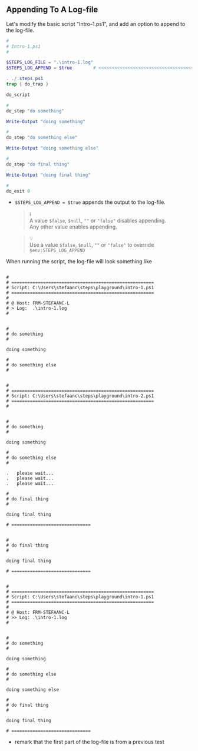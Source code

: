## Appending To A Log-file

Let's modify the basic script "Intro-1.ps1", and add an option to append to the log-file.

```powershell
#
# Intro-1.ps1
#

$STEPS_LOG_FILE = ".\intro-1.log"
$STEPS_LOG_APPEND = $true        # <<<<<<<<<<<<<<<<<<<<<<<<<<<<<<<<<<<<<<<<<<<<<

. ./.steps.ps1
trap { do_trap }

do_script

#
do_step "do something"

Write-Output "doing something"

#
do_step "do something else"

Write-Output "doing something else"

#
do_step "do final thing"

Write-Output "doing final thing"

#
do_exit 0
```

- `$STEPS_LOG_APPEND = $true` appends the output to the log-file.

  > :information_source:  
  > A value `$false`, `$null`, `""` or `"false"` disables appending.  
  > Any other value enables appending.

  > :bulb:  
  > Use a value `$false`, `$null`, `""` or `"false"` to override `$env:STEPS_LOG_APPEND`

When running the script, the log-file will look something like

```text

#
# ======================================================
# Script: C:\Users\stefaanc\steps\playground\intro-1.ps1
# ======================================================
#
# @ Host: FRM-STEFAANC-L
# > Log:  .\intro-1.log
#


#
# do something
#

doing something

#
# do something else
#


#
# ======================================================
# Script: C:\Users\stefaanc\steps\playground\intro-2.ps1
# ======================================================
#


#
# do something
#

doing something

#
# do something else
#

.   please wait...
.   please wait...
.   please wait...

#
# do final thing
#

doing final thing

# ==============================


#
# do final thing
#

doing final thing

# ==============================


#
# ======================================================
# Script: C:\Users\stefaanc\steps\playground\intro-1.ps1
# ======================================================
#
# @ Host: FRM-STEFAANC-L
# >> Log: .\intro-1.log
#


#
# do something
#

doing something

#
# do something else
#

doing something else

#
# do final thing
#

doing final thing

# ==============================

```

- remark that the first part of the log-file is from a previous test
